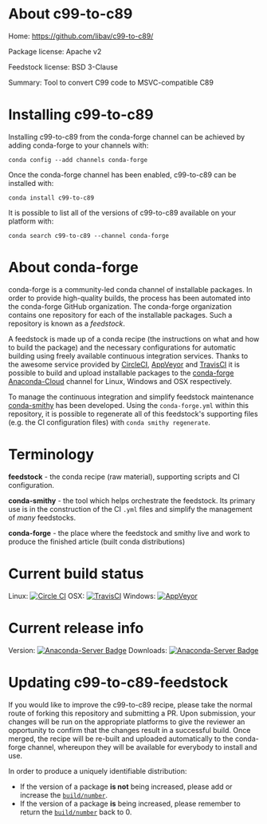 About c99-to-c89
================

Home: https://github.com/libav/c99-to-c89/

Package license: Apache v2

Feedstock license: BSD 3-Clause

Summary: Tool to convert C99 code to MSVC-compatible C89



Installing c99-to-c89
=====================

Installing c99-to-c89 from the conda-forge channel can be achieved by adding conda-forge to your channels with:

```
conda config --add channels conda-forge
```

Once the conda-forge channel has been enabled, c99-to-c89 can be installed with:

```
conda install c99-to-c89
```

It is possible to list all of the versions of c99-to-c89 available on your platform with:

```
conda search c99-to-c89 --channel conda-forge
```


About conda-forge
=================

conda-forge is a community-led conda channel of installable packages.
In order to provide high-quality builds, the process has been automated into the
conda-forge GitHub organization. The conda-forge organization contains one repository 
for each of the installable packages. Such a repository is known as a *feedstock*.

A feedstock is made up of a conda recipe (the instructions on what and how to build
the package) and the necessary configurations for automatic building using freely
available continuous integration services. Thanks to the awesome service provided by
[CircleCI](https://circleci.com/), [AppVeyor](http://www.appveyor.com/)
and [TravisCI](https://travis-ci.org/) it is possible to build and upload installable
packages to the [conda-forge](https://anaconda.org/conda-forge)
[Anaconda-Cloud](http://docs.anaconda.org/) channel for Linux, Windows and OSX respectively.

To manage the continuous integration and simplify feedstock maintenance
[conda-smithy](http://github.com/conda-forge/conda-smithy) has been developed.
Using the ``conda-forge.yml`` within this repository, it is possible to regenerate all of
this feedstock's supporting files (e.g. the CI configuration files) with ``conda smithy regenerate``.


Terminology
===========

**feedstock** - the conda recipe (raw material), supporting scripts and CI configuration.

**conda-smithy** - the tool which helps orchestrate the feedstock.
                   Its primary use is in the construction of the CI ``.yml`` files
                   and simplify the management of *many* feedstocks.

**conda-forge** - the place where the feedstock and smithy live and work to
                  produce the finished article (built conda distributions)

Current build status
====================

Linux: [![Circle CI](https://circleci.com/gh/conda-forge/c99-to-c89-feedstock.svg?style=svg)](https://circleci.com/gh/conda-forge/c99-to-c89-feedstock)
OSX: [![TravisCI](https://travis-ci.org/conda-forge/c99-to-c89-feedstock.svg?branch=master)](https://travis-ci.org/conda-forge/c99-to-c89-feedstock) 
Windows: [![AppVeyor](https://ci.appveyor.com/api/projects/status/github/conda-forge/c99-to-c89-feedstock?svg=True)](https://ci.appveyor.com/project/conda-forge/c99-to-c89-feedstock/branch/master)

Current release info
====================
Version: [![Anaconda-Server Badge](https://anaconda.org/conda-forge/c99-to-c89/badges/version.svg)](https://anaconda.org/conda-forge/c99-to-c89)
Downloads: [![Anaconda-Server Badge](https://anaconda.org/conda-forge/c99-to-c89/badges/downloads.svg)](https://anaconda.org/conda-forge/c99-to-c89)


Updating c99-to-c89-feedstock
=============================

If you would like to improve the c99-to-c89 recipe, please take the normal
route of forking this repository and submitting a PR. Upon submission, your changes will
be run on the appropriate platforms to give the reviewer an opportunity to confirm that the
changes result in a successful build. Once merged, the recipe will be re-built and uploaded
automatically to the conda-forge channel, whereupon they will be available for everybody to
install and use.

In order to produce a uniquely identifiable distribution:
 * If the version of a package **is not** being increased, please add or increase
   the [``build/number``](http://conda.pydata.org/docs/building/meta-yaml.html#build-number-and-string). 
 * If the version of a package **is** being increased, please remember to return
   the [``build/number``](http://conda.pydata.org/docs/building/meta-yaml.html#build-number-and-string)
   back to 0.
